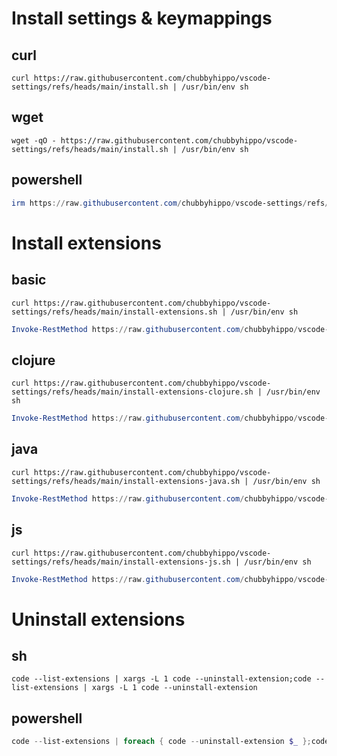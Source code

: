 # Install settings & keymappings
## curl
```shell
curl https://raw.githubusercontent.com/chubbyhippo/vscode-settings/refs/heads/main/install.sh | /usr/bin/env sh
```
## wget
```shell
wget -qO - https://raw.githubusercontent.com/chubbyhippo/vscode-settings/refs/heads/main/install.sh | /usr/bin/env sh
```
## powershell
```powershell
irm https://raw.githubusercontent.com/chubbyhippo/vscode-settings/refs/heads/main/install.ps1 | iex
```
# Install extensions
## basic
```curl
curl https://raw.githubusercontent.com/chubbyhippo/vscode-settings/refs/heads/main/install-extensions.sh | /usr/bin/env sh
```
```powershell
Invoke-RestMethod https://raw.githubusercontent.com/chubbyhippo/vscode-settings/refs/heads/main/install-extensions.sh | Invoke-Expression
```
## clojure
```curl
curl https://raw.githubusercontent.com/chubbyhippo/vscode-settings/refs/heads/main/install-extensions-clojure.sh | /usr/bin/env sh
```
```powershell
Invoke-RestMethod https://raw.githubusercontent.com/chubbyhippo/vscode-settings/refs/heads/main/install-extensions-clojurea.sh | Invoke-Expression
```
## java
```curl
curl https://raw.githubusercontent.com/chubbyhippo/vscode-settings/refs/heads/main/install-extensions-java.sh | /usr/bin/env sh
```
```powershell
Invoke-RestMethod https://raw.githubusercontent.com/chubbyhippo/vscode-settings/refs/heads/main/install-extensions-java.sh | Invoke-Expression
```
## js
```curl
curl https://raw.githubusercontent.com/chubbyhippo/vscode-settings/refs/heads/main/install-extensions-js.sh | /usr/bin/env sh
```
```powershell
Invoke-RestMethod https://raw.githubusercontent.com/chubbyhippo/vscode-settings/refs/heads/main/install-extensions-js.sh | Invoke-Expression
```
# Uninstall extensions
## sh
```shell
code --list-extensions | xargs -L 1 code --uninstall-extension;code --list-extensions | xargs -L 1 code --uninstall-extension
```
## powershell
```powershell
code --list-extensions | foreach { code --uninstall-extension $_ };code --list-extensions | foreach { code --uninstall-extension $_ }
```
